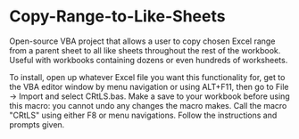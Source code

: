 # Copy-Range-to-Like-Sheets
Open-source VBA project that allows a user to copy chosen Excel range from a parent sheet to all like sheets throughout the rest of the workbook. Useful with workbooks containing dozens or even hundreds of worksheets.

To install, open up whatever Excel file you want this functionality for, get to the VBA editor window by menu navigation or using ALT+F11, then go to File -> Import and select CRtLS.bas. Make a save to your workbook before using this macro: you cannot undo any changes the macro makes. Call the macro "CRtLS" using either F8 or menu navigations. Follow the instructions and prompts given.
